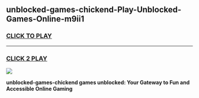 
## unblocked-games-chickend-Play-Unblocked-Games-Online-m9ii1
<h3>
<a href="https://premium76.site?title=unblocked-games-chickend&ref=25A">CLICK TO PLAY</a></h3>
<hr>

<h3>
<a href="https://premium76.site?title=unblocked-games-chickend&ref=25A">CLICK 2 PLAY</a>
  
</h3>

<a href="https://premium76.site?title=unblocked-games-chickend&ref=25A"><img src="https://clearcache.store/games.png"></a>


**unblocked-games-chickend games unblocked: Your Gateway to Fun and Accessible Online Gaming**
